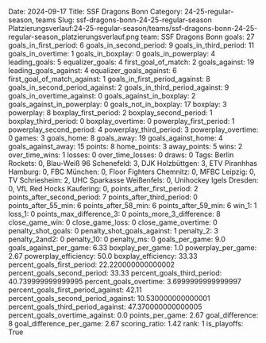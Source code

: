 Date: 2024-09-17
Title: SSF Dragons Bonn
Category: 24-25-regular-season, teams
Slug: ssf-dragons-bonn-24-25-regular-season
Platzierungsverlauf:24-25-regular-season/teams/ssf-dragons-bonn-24-25-regular-season_platzierungsverlauf.png
team: SSF Dragons Bonn
goals: 27
goals_in_first_period: 6
goals_in_second_period: 9
goals_in_third_period: 11
goals_in_overtime: 1
goals_in_boxplay: 0
goals_in_powerplay: 4
leading_goals: 5
equalizer_goals: 4
first_goal_of_match: 2
goals_against: 19
leading_goals_against: 4
equalizer_goals_against: 6
first_goal_of_match_against: 1
goals_in_first_period_against: 8
goals_in_second_period_against: 2
goals_in_third_period_against: 9
goals_in_overtime_against: 0
goals_against_in_boxplay: 2
goals_against_in_powerplay: 0
goals_not_in_boxplay: 17
boxplay: 3
powerplay: 8
boxplay_first_period: 2
boxplay_second_period: 1
boxplay_third_period: 0
boxplay_overtime: 0
powerplay_first_period: 1
powerplay_second_period: 4
powerplay_third_period: 3
powerplay_overtime: 0
games: 3
goals_home: 8
goals_away: 19
goals_against_home: 4
goals_against_away: 15
points: 8
home_points: 3
away_points: 5
wins: 2
over_time_wins: 1
losses: 0
over_time_losses: 0
draws: 0
Tags:  Berlin Rockets: 0,  Blau-Weiß 96 Schenefeld: 3,  DJK Holzbüttgen: 3,  ETV Piranhhas Hamburg: 0,  FBC München: 0,  Floor Fighters Chemnitz: 0,  MFBC Leipzig: 0,  TV Schriesheim: 2,  UHC Sparkasse Weißenfels: 0,  Unihockey Igels Dresden: 0,  VfL Red Hocks Kaufering: 0,
points_after_first_period: 2
points_after_second_period: 7
points_after_third_period: 0
points_after_55_min: 6
points_after_58_min: 6
points_after_59_min: 6
win_1: 1
loss_1: 0
points_max_difference_3: 0
points_more_3_difference: 8
close_game_win: 0
close_game_loss: 0
close_game_overtime: 0
penalty_shot_goals: 0
penalty_shot_goals_against: 1
penalty_2: 3
penalty_2and2: 0
penalty_10: 0
penalty_ms: 0
goals_per_game: 9.0
goals_against_per_game: 6.33
boxplay_per_game: 1.0
powerplay_per_game: 2.67
powerplay_efficiency: 50.0
boxplay_efficiency: 33.33
percent_goals_first_period: 22.220000000000002
percent_goals_second_period: 33.33
percent_goals_third_period: 40.739999999999995
percent_goals_overtime: 3.6999999999999997
percent_goals_first_period_against: 42.11
percent_goals_second_period_against: 10.530000000000001
percent_goals_third_period_against: 47.370000000000005
percent_goals_overtime_against: 0.0
points_per_game: 2.67
goal_difference: 8
goal_difference_per_game: 2.67
scoring_ratio: 1.42
rank: 1
is_playoffs: True
